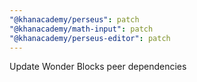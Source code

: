 ```yaml
---
"@khanacademy/perseus": patch
"@khanacademy/math-input": patch
"@khanacademy/perseus-editor": patch
---
```


Update Wonder Blocks peer dependencies
